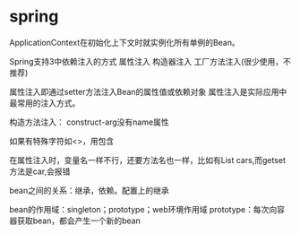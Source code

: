 # spring

ApplicationContext在初始化上下文时就实例化所有单例的Bean。

Spring支持3中依赖注入的方式
属性注入
构造器注入
工厂方法注入(很少使用，不推荐)

属性注入即通过setter方法注入Bean的属性值或依赖对象
属性注入是实际应用中最常用的注入方式。

构造方法注入：
construct-arg没有name属性

如果有特殊字符如<>，用<![CDATA[]]>包含

在属性注入时，变量名一样不行，还要方法名也一样，比如有List<Car> cars,而getset方法是car,会报错

bean之间的关系：继承，依赖。配置上的继承

bean的作用域：singleton；prototype；web环境作用域
prototype：每次向容器获取bean，都会产生一个新的bean